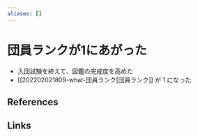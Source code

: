 ```yaml
---
aliases: []
---
```

# 団員ランクが1にあがった

- 入団試験を終えて、図鑑の完成度を高めた
- [[202202021809-what-団員ランク|団員ランク]] が 1 になった

## References



## Links


